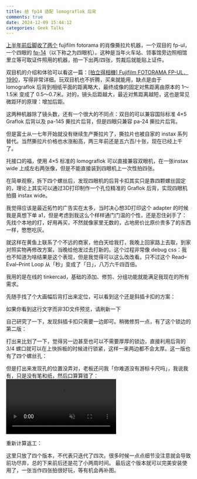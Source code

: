 ```yaml
---
title: 给 fp14 适配 lomograflok 后背
comments: true
date: 2024-12-09 15:44:12
categories: Geek Talks
---
```


<script src="/js/jquery-1.12.4.min.js" defer></script>
<script src="/js/three.min.js" defer></script>

<link rel="stylesheet" href="/css/stlwebviewer2.css"></link>

<script src="/js/stlwebviewer2.js" defer></script>


[上半年前后脚收了两个](http://m.weibo.cn/status/4998939910865892?) fujifilm fotorama 的肖像撕拉片机器，一个双目的 fp-ul，一个四眼的 [fp-14](http://camera-wiki.org/wiki/Fujifilm_FP-14)（以下称之为四眼机）。这种是当年火车站、领事馆旁边照相馆里立等可取证件照用的机器，拍一下出两/四张，剪裁后就能贴上证件。

双目机的介绍和体验可以看这一篇：[[拍立得相機] Fujifilm FOTORAMA FP-UL．1990](https://jimmyyen.blogspot.com/2013/06/fujifilm-fotorama-fp-ul1990.html)，写得非常详细。玩双目机也不折腾，买来就能用，缺点是由于 lomograflok 后背到相纸平面的距离略大，最终成像的固定对焦距离由原本的 1～1.5米 变成了 0.5～0.7米。对的，镜头后距越大，最近对焦距离越短，这也是常见微距环的原理：增加后距。

这两种机器除了镜头数，还有一个很大的不同点：双目的可以兼容国际标准 4×5 Graflok 后背以及 pa-145 撕拉片后背，但是四眼只兼容 pa-24 撕拉片后背。

但是富士从一七年开始就没有继续生产撕拉片了，撕拉片也被自家的 instax 系列替代。当然撕拉片价格也水涨船高，两三年前还是五六百/十张，现在已经上千了。

托接口的福，使用 4×5 标准的 lomograflok 可以直接兼容双眼机，在一张instax wide 上成左右两张像，但是不能直接装到四眼机上一次性拍四张。

在简单观察，拆下四个螺丝后，发现四眼机的后背卡扣其实只是靠四颗螺丝固定的，理论上其实可以通过3D打印制作一个孔位精准的 Graflok 后背，实现四眼机拍摄 instax wide。

我觉得应该是最近拓竹的广告实在太多，当时决心想3D打印这个 adapter 的时候我是真想下单 a1，但是考虑到我这么个样样通门门温的个性，还是忍住剁手了：先找个本地的打，好用再买，不然就像家里无数的，占地房价比原价贵多了的东西一样，憋憋吃灰。

就这样在黄鱼上联系了个不远的商家，他白天给我打，我晚上回家路上去取，到家对照实物再修改方案，当晚给他发过去打新的。这个过程非常像 debug css：我也不知道为啥结果是这个表现，但是我觉得可以这么改改看。只不过这个 Read–Eval–Print Loop 从「秒」变成了「日」，八万六千四百倍。

我用的是在线的 tinkercad，基础的添加、修剪、分组功能就能满足我现在的所有需求。

先随手找了个大画幅后背打出来定位，可以看到这个还是斜插卡扣的方案：

<div class="stlwv2-model" data-model-url="./1.stl">如果你看到这行文字而非3D文件预览，请刷新一下</div>

自己研究了一下，发现斜插卡扣只需要一边即可。稍微修剪一点，有了这个锁边的第二版：

<div class="stlwv2-model" data-model-url="./2.stl"></div>

打出来比划了一下，觉得另一边甚至也可以不需要厚厚的锁边，直接利用后背的 3/4 螺口就可以在上快拆板的时候进行锁紧，这样一来两边都不会太厚。这一版也有了四个螺丝孔：

<div class="stlwv2-model" data-model-url="./3.stl"></div>

但是打出来发现孔的位置没弄对，老板还问我「你难道没有游标卡尺吗」，我说我有，只是没有笔和纸，然后口算算错了：
<video src='./wrong_version_3.MP4' playsinline webkit-playsinline muted loop autoplay></video>

重新计算返工：
<div class="stlwv2-model" data-model-url="./4.stl"></div>

这里只放了四个版本，不代表只迭代了四次。很多时候一点点细节没注意就会导致前功尽弃，总的下来前后还是花了小两周时间。
最后这个版本就可以完美安装使用了，一张当作四张拍很好玩，等有机会再补图。

